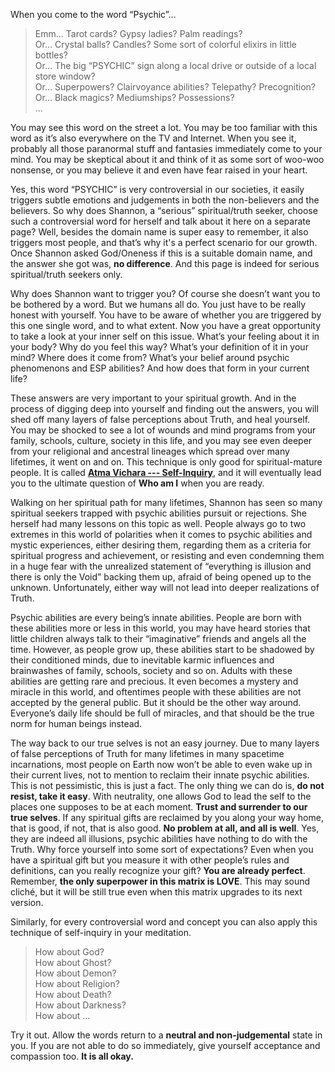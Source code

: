 When you come to the word “Psychic”...

>Emm… Tarot cards? Gypsy ladies? Palm readings?\
Or… Crystal balls? Candles?  Some sort of colorful elixirs in little bottles?\
Or… The big “PSYCHIC” sign along a local drive or outside of a local store window?\
Or… Superpowers? Clairvoyance abilities? Telepathy? Precognition?\
Or… Black magics? Mediumships? Possessions?\
… 

You may see this word on the street a lot. You may be too familiar with this word as it’s also everywhere on the TV and Internet. When you see it, probably all those paranormal stuff and fantasies immediately come to your mind. You may be skeptical about it and think of it as some sort of woo-woo nonsense, or you may believe it and even have fear raised in your heart.

Yes, this word “PSYCHIC” is very controversial in our societies, it easily triggers subtle emotions and judgements in both the non-believers and the believers. So why does Shannon, a “serious” spiritual/truth seeker, choose such a controversial word for herself and talk about it here on a separate page? Well, besides the domain name is super easy to remember, it also triggers most people, and that’s why it's a perfect scenario for our growth. Once Shannon asked God/Oneness if this is a suitable domain name, and the answer she got was, **no difference**. And this page is indeed for serious spiritual/truth seekers only.

Why does Shannon want to trigger you? Of course she doesn’t want you to be bothered by a word. But we humans all do. You just have to be really honest with yourself. You have to be aware of whether you are triggered by this one single word, and to what extent. Now you have a great opportunity to take a look at your inner self on this issue. What’s your feeling about it in your body? Why do you feel this way? What’s your definition of it in your mind? Where does it come from? What’s your belief around psychic phenomenons and ESP abilities? And how does that form in your current life?

These answers are very important to your spiritual growth. And in the process of digging deep into yourself and finding out the answers, you will shed off many layers of false perceptions about Truth, and heal yourself. You may be shocked to see a lot of wounds and mind programs from your family, schools, culture, society in this life, and you may see even deeper from your religional and ancestral lineages which spread over many lifetimes, it went on and on. This technique is only good for spiritual-mature people. It is called [**Atma Vichara --- Self-Inquiry**](https://en.wikipedia.org/wiki/Self-enquiry_(Ramana_Maharshi)), and it will eventually lead you to the ultimate question of **Who am I** when you are ready.

Walking on her spiritual path for many lifetimes, Shannon has seen so many spiritual seekers trapped with psychic abilities pursuit or rejections. She herself had many lessons on this topic as well. People always go to two extremes in this world of polarities when it comes to psychic abilities and mystic experiences, either desiring them, regarding them as a criteria for spiritual progress and achievement, or resisting and even condemning them in a huge fear with the unrealized statement of “everything is illusion and there is only the Void” backing them up, afraid of being opened up to the unknown. Unfortunately, either way will not lead into deeper realizations of Truth.

Psychic abilities are every being’s innate abilities. People are born with these abilities more or less in this world, you may have heard stories that little children always talk to their “imaginative” friends and angels all the time. However, as people grow up, these abilities start to be shadowed by their conditioned minds, due to inevitable karmic influences and brainwashes of family, schools, society and so on. Adults with these abilities are getting rare and precious. It even becomes a mystery and miracle in this world, and oftentimes people with these abilities are not accepted by the general public. But it should be the other way around. Everyone’s daily life should be full of miracles, and that should be the true norm for human beings instead.

The way back to our true selves is not an easy journey. Due to many layers of false perceptions of Truth for many lifetimes in many spacetime incarnations, most people on Earth now won’t be able to even wake up in their current lives, not to mention to reclaim their innate psychic abilities. This is not pessimistic, this is just a fact. The only thing we can do is, **do not resist, take it easy**. With neutrality, one allows God to lead the self to the places one supposes to be at each moment. **Trust and surrender to our true selves**. If any spiritual gifts are reclaimed by you along your way home, that is good, if not, that is also good. **No problem at all, and all is well**. Yes, they are indeed all illusions, psychic abilities have nothing to do with the Truth. Why force yourself into some sort of expectations? Even when you have a spiritual gift but you measure it with other people’s rules and definitions, can you really recognize your gift? **You are already perfect**. Remember, **the only superpower in this matrix is LOVE**. This may sound cliché, but it will be still true even when this matrix upgrades to its next version.

Similarly, for every controversial word and concept you can also apply this technique of self-inquiry in your meditation.

>How about God?\
How about Ghost?\
How about Demon?\
How about Religion?\
How about Death?\
How about Darkness?\
How about  …

Try it out. Allow the words return to a **neutral and non-judgemental** state in you. If you are not able to do so immediately, give yourself acceptance and compassion too. **It is all okay.**

